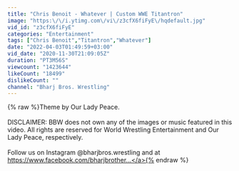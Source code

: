 ```yaml
---
title: "Chris Benoit - Whatever | Custom WWE Titantron"
image: "https:\/\/i.ytimg.com\/vi\/z3cfX6fiFyE\/hqdefault.jpg"
vid_id: "z3cfX6fiFyE"
categories: "Entertainment"
tags: ["Chris Benoit","Titantron","Whatever"]
date: "2022-04-03T01:49:59+03:00"
vid_date: "2020-11-30T21:09:05Z"
duration: "PT3M56S"
viewcount: "1423644"
likeCount: "18499"
dislikeCount: ""
channel: "Bharj Bros. Wrestling"
---
```

{% raw %}Theme by Our Lady Peace. <br /><br />DISCLAIMER: BBW does not own any of the images or music featured in this video. All rights are reserved for World Wrestling Entertainment and Our Lady Peace, respectively.<br /><br />Follow us on Instagram @bharjbros.wrestling and at <a rel="nofollow" target="blank" href="https://www.facebook.com/bharjbrother...">https://www.facebook.com/bharjbrother...</a>{% endraw %}
